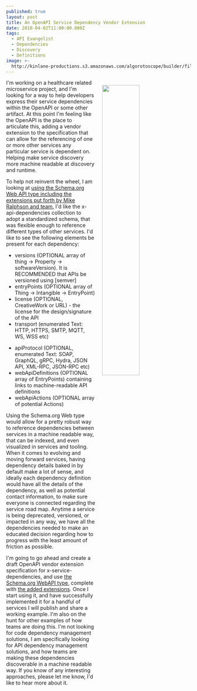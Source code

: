 ```yaml
---
published: true
layout: post
title: An OpenAPI Service Dependency Vendor Extension
date: 2018-04-02T11:00:00.000Z
tags:
  - API Evangelist
  - Dependencies
  - Discovery
  - Definitions
image: >-
  http://kinlane-productions.s3.amazonaws.com/algorotoscope/builder/filtered/71_113_800_500_0_max_0_-1_-1.jpg
---
```

<p><img src="{{ page.image }}" width="45%" align="right" style="padding: 15px;" /></p>I'm working on a healthcare related microservice project, and I'm looking for a way to help developers express their service dependencies within the OpenAPI or some other artifact. At this point I'm feeling like the OpenAPI is the place to articulate this, adding a vendor extension to the specification that can allow for the referencing of one or more other services any particular service is dependent on. Helping make service discovery more machine readable at discovery and runtime.

To help not reinvent the wheel, I am looking at [using the Schema.org Web API type including the extensions put forth by Mike Ralphson and team.](https://apievangelist.com/2018/03/02/thoughts-on-the-schema-org-webapi-type-extension/) I'd like the x-api-dependencies collection to adopt a standardized schema, that was flexible enough to reference different types of other services. I'd like to see the following elements be present for each dependency:

- versions (OPTIONAL array of thing -> Property -> softwareVersion). It is RECOMMENDED that APIs be versioned using [semver]
- entryPoints (OPTIONAL array of Thing -> Intangible -> EntryPoint)
- license (OPTIONAL, CreativeWork or URL) - the license for the design/signature of the API
- transport (enumerated Text: HTTP, HTTPS, SMTP, MQTT, WS, WSS etc)</p>
- apiProtocol (OPTIONAL, enumerated Text: SOAP, GraphQL, gRPC, Hydra, JSON API, XML-RPC, JSON-RPC etc)
- webApiDefinitions (OPTIONAL array of EntryPoints) containing links to machine-readable API definitions
- webApiActions (OPTIONAL array of potential Actions)

Using the Schema.org Web type would allow for a pretty robust way to reference dependencies between services in a machine readable way, that can be indexed, and even visualized in services and tooling. When it comes to evolving and moving forward services, having dependency details baked in by default make a lot of sense, and ideally each dependency definition would have all the details of the dependency, as well as potential contact information, to make sure everyone is connected regarding the service road map. Anytime a service is being deprecated, versioned, or impacted in any way, we have all the dependencies needed to make an educated decision regarding how to progress with the least amount of friction as possible.

I'm going to go ahead and create a draft OpenAPI vendor extension specification for x-service-dependencies, and use [the Schema.org WebAPI type](https://pending.schema.org/WebAPI), complete with [the added extensions](https://webapi-discovery.github.io/rfcs/rfc0001.html#content-types). Once I start using it, and have successfully implemented it for a handful of services I will publish and share a working example. I'm also on the hunt for other examples of how teams are doing this. I'm not looking for code dependency management solutions, I am specifically looking for API dependency management solutions, and how teams are making these dependencies discoverable in a machine readable way. If you know of any interesting approaches, please let me know, I'd like to hear more about it.
